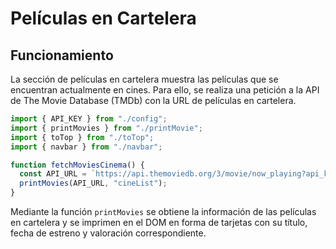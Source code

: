 # Películas en Cartelera

## Funcionamiento

La sección de películas en cartelera muestra las películas que se encuentran actualmente en cines. Para ello, se realiza una petición a la API de The Movie Database (TMDb) con la URL de películas en cartelera.

```javascript title="index.js"
import { API_KEY } from "./config";
import { printMovies } from "./printMovie";
import { toTop } from "./toTop";
import { navbar } from "./navbar";

function fetchMoviesCinema() {
  const API_URL = `https://api.themoviedb.org/3/movie/now_playing?api_key=${API_KEY}&language=es-ES`;
  printMovies(API_URL, "cineList");
}
```

Mediante la función `printMovies` se obtiene la información de las películas en cartelera y se imprimen en el DOM en forma de tarjetas con su título, fecha de estreno y valoración correspondiente.
